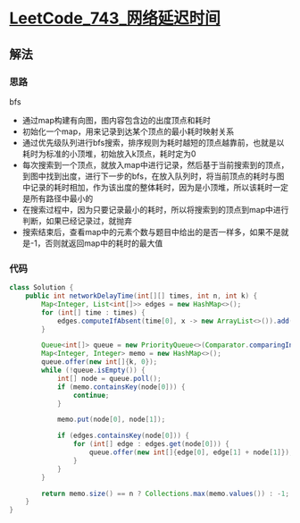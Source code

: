 # [LeetCode_743_网络延迟时间](https://leetcode-cn.com/problems/network-delay-time/)
## 解法
### 思路
bfs
- 通过map构建有向图，图内容包含边的出度顶点和耗时
- 初始化一个map，用来记录到达某个顶点的最小耗时映射关系
- 通过优先级队列进行bfs搜索，排序规则为耗时越短的顶点越靠前，也就是以耗时为标准的小顶堆，初始放入k顶点，耗时定为0
- 每次搜索到一个顶点，就放入map中进行记录，然后基于当前搜索到的顶点，到图中找到出度，进行下一步的bfs，在放入队列时，将当前顶点的耗时与图中记录的耗时相加，作为该出度的整体耗时，因为是小顶堆，所以该耗时一定是所有路径中最小的
- 在搜索过程中，因为只要记录最小的耗时，所以将搜索到的顶点到map中进行判断，如果已经记录过，就抛弃
- 搜索结束后，查看map中的元素个数与题目中给出的是否一样多，如果不是就是-1，否则就返回map中的耗时的最大值
### 代码
```java
class Solution {
    public int networkDelayTime(int[][] times, int n, int k) {
        Map<Integer, List<int[]>> edges = new HashMap<>();
        for (int[] time : times) {
            edges.computeIfAbsent(time[0], x -> new ArrayList<>()).add(new int[]{time[1], time[2]});
        }

        Queue<int[]> queue = new PriorityQueue<>(Comparator.comparingInt(o -> o[1]));
        Map<Integer, Integer> memo = new HashMap<>();
        queue.offer(new int[]{k, 0});
        while (!queue.isEmpty()) {
            int[] node = queue.poll();
            if (memo.containsKey(node[0])) {
                continue;
            }

            memo.put(node[0], node[1]);

            if (edges.containsKey(node[0])) {
                for (int[] edge : edges.get(node[0])) {
                    queue.offer(new int[]{edge[0], edge[1] + node[1]});
                }
            }
        }

        return memo.size() == n ? Collections.max(memo.values()) : -1;
    }
}
```